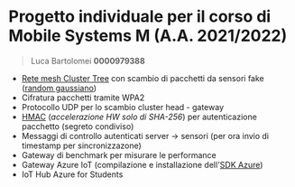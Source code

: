 # Progetto individuale per il corso di Mobile Systems M (A.A. 2021/2022)
> Luca Bartolomei **0000979388**

- [Rete mesh Cluster Tree](https://docs.espressif.com/projects/esp-idf/en/v4.4.1/esp32/api-reference/network/esp-wifi-mesh.html) con scambio di pacchetti da sensori fake ([random gaussiano](https://docs.espressif.com/projects/esp-idf/en/v4.4.1/esp32/api-reference/system/random.html))
- Cifratura pacchetti tramite WPA2 
- Protocollo UDP per lo scambio cluster head - gateway
- [HMAC](https://tls.mbed.org/api/md_8h.html) (*accelerazione HW solo di SHA-256*) per autenticazione pacchetto (segreto condiviso) 
- Messaggi di controllo autenticati server -> sensori (per ora invio di timestamp per sincronizzazone)
- Gateway di benchmark per misurare le performance
- Gateway Azure IoT (compilazione e installazione dell'[SDK Azure](https://github.com/Azure/azure-iot-sdk-c))
- IoT Hub Azure for Students
